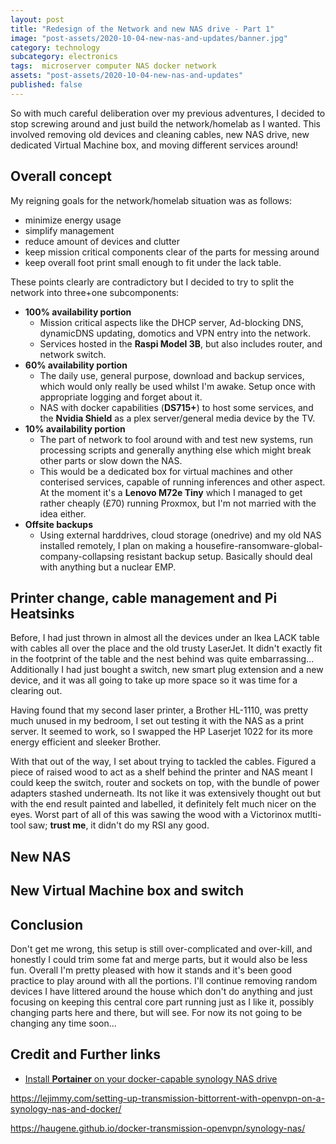 ```yaml
---
layout: post
title: "Redesign of the Network and new NAS drive - Part 1"
image: "post-assets/2020-10-04-new-nas-and-updates/banner.jpg"
category: technology
subcategory: electronics
tags:  microserver computer NAS docker network
assets: "post-assets/2020-10-04-new-nas-and-updates"
published: false
---
```


So with much careful deliberation over my previous adventures, I decided to stop screwing around and just build the network/homelab as I wanted. This involved removing old devices and cleaning cables, new NAS drive, new dedicated Virtual Machine box, and moving different services around!

## Overall concept
My reigning goals for the network/homelab situation was as follows:
 - minimize energy usage
 - simplify management
 - reduce amount of devices and clutter
 - keep mission critical components clear of the parts for messing around
 - keep overall foot print small enough to fit under the lack table.

These points clearly are contradictory but I decided to try to split the network into three+one subcomponents:
- **100% availability portion**
  - Mission critical aspects like the DHCP server, Ad-blocking DNS, dynamicDNS updating, domotics and VPN entry into the network.
  - Services hosted in the **Raspi Model 3B**, but also includes router, and network switch.
- **60% availability portion**
  - The daily use, general purpose, download and backup services, which would only really be used whilst I'm awake. Setup once with appropriate logging and forget about it.
  - NAS with docker capabilities (**DS715+**) to host some services, and the **Nvidia Shield** as a plex server/general media device by the TV.
- **10% availability portion**
  - The part of network to fool around with and test new systems, run processing scripts and generally anything else which might break other parts or slow down the NAS.
  - This would be a dedicated box for virtual machines and other conterised services, capable of running inferences and other aspect. At the moment it's a **Lenovo M72e Tiny** which I managed to get rather cheaply (£70) running Proxmox, but I'm not married with the idea either.
- **Offsite backups**
  - Using external harddrives, cloud storage (onedrive) and my old NAS installed remotely, I plan on making a housefire-ransomware-global-company-collapsing resistant backup setup. Basically should deal with anything but a nuclear EMP.


## Printer change, cable management and Pi Heatsinks

Before, I had just thrown in almost all the devices under an Ikea LACK table with cables all over the place and the old trusty LaserJet. It didn't exactly fit in the footprint of the table and the nest behind was quite embarrassing...
Additionally I had just bought a switch, new smart plug extension and a new device, and it was all going to take up more space so it was time for a clearing out.

Having found that my second laser printer, a Brother HL-1110, was pretty much unused in my bedroom, I set out testing it with the NAS as a print server. It seemed to work, so I swapped the HP Laserjet 1022 for its more energy efficient and sleeker Brother.

With that out of the way, I set about trying to tackled the cables. Figured a piece of raised wood to act as a shelf behind the printer and NAS meant I could keep the switch, router and sockets on top, with the bundle of power adapters stashed underneath. Its not like it was extensively thought out but with the end result painted and labelled, it definitely felt much nicer on the eyes. Worst part of all of this was sawing the wood with a Victorinox mutlti-tool saw; **trust me**, it didn't do my RSI any good.

## New NAS



## New Virtual Machine box and switch



## Conclusion
Don't get me wrong, this setup is still over-complicated and over-kill, and honestly I could trim some fat and merge parts, but it would also be less fun. Overall I'm pretty pleased with how it stands and it's been good practice to play around with all the portions. I'll continue removing random devices I have littered around the house which don't do anything and just focusing on keeping this central core part running just as I like it, possibly changing parts here and there, but will see. For now its not going to be changing any time soon...

## Credit and Further links
- [Install **Portainer** on your docker-capable synology NAS drive](https://nashosted.com/setup-and-install-portainer-on-synology-nas/?utm_source=rss&utm_medium=rss&utm_campaign=setup-and-install-portainer-on-synology-nas)

https://lejimmy.com/setting-up-transmission-bittorrent-with-openvpn-on-a-synology-nas-and-docker/

https://haugene.github.io/docker-transmission-openvpn/synology-nas/
